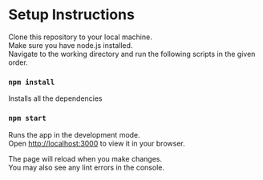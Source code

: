 # Setup Instructions  

Clone this repository to your local machine.\
Make sure you have node.js installed.  
Navigate to the working directory and run the following scripts in the given order.  

### `npm install`

Installs all the dependencies

### `npm start`

Runs the app in the development mode.\
Open [http://localhost:3000](http://localhost:3000) to view it in your browser.

The page will reload when you make changes.\
You may also see any lint errors in the console.
